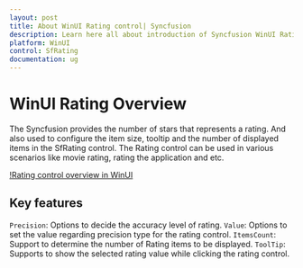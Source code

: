 ```yaml
---
layout: post
title: About WinUI Rating control| Syncfusion
description: Learn here all about introduction of Syncfusion WinUI Rating Control (SfRating) with key features and more.
platform: WinUI
control: SfRating
documentation: ug
---
```


# WinUI Rating Overview

The Syncfusion provides the number of stars that represents a rating. And also used to configure the item size, tooltip and the number of displayed items in the SfRating control. The Rating control can be used in various scenarios like movie rating, rating the application and etc.

[!Rating control overview in WinUI](Rating_images/winui_rating_overview.png)

## Key features

`Precision`: Options to decide the accuracy level of rating.
`Value`: Options to set the value regarding precision type for the rating control.
`ItemsCount`: Support to determine the number of Rating items to be displayed.
`ToolTip`: Supports to show the selected rating value while clicking the rating control.
